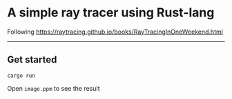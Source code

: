 # A simple ray tracer using Rust-lang
Following https://raytracing.github.io/books/RayTracingInOneWeekend.html

---

## Get started
`cargo run`

Open `image.ppm` to see the result